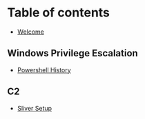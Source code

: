 # Table of contents

* [Welcome](README.md)

## Windows Privilege Escalation

* [Powershell History](windows-privilege-escalation/powershell-history.md)

## C2

* [Sliver Setup](c2/sliver-setup.md)
